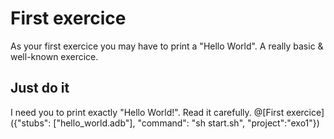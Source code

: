 # First exercice

As your first exercice you may have to print a "Hello World". A really basic & well-known exercice.

## Just do it
I need you to print exactly "Hello World!". Read it carefully.
@[First exercice]({"stubs": ["hello_world.adb"], "command": "sh start.sh", "project":"exo1"})
